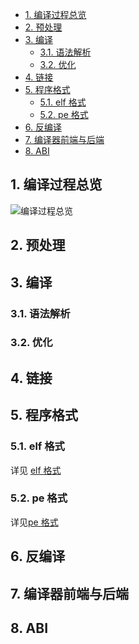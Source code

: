<!-- @import "[TOC]" {cmd="toc" depthFrom=1 depthTo=6 orderedList=false} -->

<!-- code_chunk_output -->

- [1. 编译过程总览](#1-编译过程总览)
- [2. 预处理](#2-预处理)
- [3. 编译](#3-编译)
  - [3.1. 语法解析](#31-语法解析)
  - [3.2. 优化](#32-优化)
- [4. 链接](#4-链接)
- [5. 程序格式](#5-程序格式)
  - [5.1. elf 格式](#51-elf-格式)
  - [5.2. pe 格式](#52-pe-格式)
- [6. 反编译](#6-反编译)
- [7. 编译器前端与后端](#7-编译器前端与后端)
- [8. ABI](#8-abi)

<!-- /code_chunk_output -->

## 1. 编译过程总览

![编译过程总览](compile_and_link.webp)

## 2. 预处理

## 3. 编译

### 3.1. 语法解析

### 3.2. 优化

## 4. 链接

## 5. 程序格式

### 5.1. elf 格式

详见 [elf 格式](elf.md)

### 5.2. pe 格式

详见[pe 格式](pe.md)

## 6. 反编译

## 7. 编译器前端与后端

## 8. ABI

